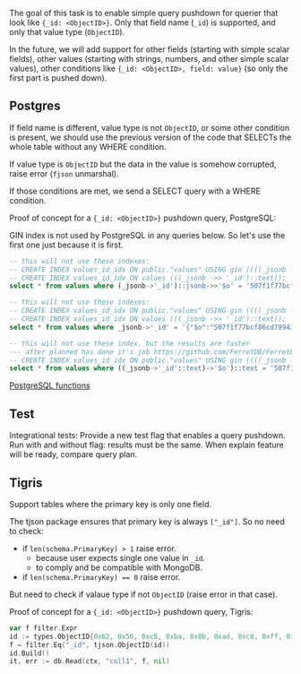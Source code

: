 The goal of this task is to enable simple query pushdown for querier that look like `{_id: <ObjectID>}`.
Only that field name (`_id`) is supported, and only that value type (`ObjectID`).

In the future, we will add support for other fields (starting with simple scalar fields),
other values (starting with strings, numbers, and other simple scalar values),
other conditions like `{_id: <ObjectID>, field: value}` (so only the first part is pushed down).

## Postgres

If field name is different, value type is not `ObjectID`, or some other condition is present,
we should use the previous version of the code that SELECTs the whole table without any WHERE condition.

If value type is `ObjectID` but the data in the value is somehow corrupted, raise error (`fjson` unmarshal).

If those conditions are met, we send a SELECT query with a WHERE condition.

Proof of concept for a `{_id: <ObjectID>}` pushdown query, PostgreSQL:

GIN index is not used by PostgreSQL in any queries below.
So let's use the first one just because it is first.

```sql
-- this will not use these indexes:
-- CREATE INDEX values_id_idx ON public."values" USING gin ((((_jsonb -> '_id'::text) -> '$o'::text)))
-- CREATE INDEX values_id_idx ON values (((_jsonb ->> '_id')::text));
select * from values where (_jsonb->'_id')::jsonb->>'$o' = '507f1f77bcf86cd799439011'; -- no, seq scan will it use index? not that indexes
```

```sql
-- this will not use these indexes:
-- CREATE INDEX values_id_idx ON public."values" USING gin ((((_jsonb -> '_id'::text) -> '$o'::text)))
-- CREATE INDEX values_id_idx ON values (((_jsonb ->> '_id')::text));
select * from values where _jsonb->'_id' = '{"$o":"507f1f77bcf86cd799439011"}'::jsonb; --  will that one? // no, seq scan: conversion from jsonb to text
```


```sql
-- this will not use these index, but the results are faster
--- after planned has done it's job https://github.com/FerretDB/FerretDB/pull/847#issuecomment-1182871445:
-- CREATE INDEX values_id_idx ON public."values" USING gin ((((_jsonb -> '_id'::text) -> '$o'::text)))
select * from values where ((_jsonb->'_id'::text)->'$o')::text = '507f1f77bcf86cd799439011';
```

[PostgreSQL functions](https://www.postgresql.org/docs/14/functions-json.html)


## Test

Integrational tests: Provide a new test flag that enables a query pushdown.
Run with and without flag: results must be the same.
When explain feature will be ready, compare query plan.


## Tigris

Support tables where the primary key is only one field.

The tjson package ensures that primary key is always `["_id"]`.
So no need to check:
* if `len(schema.PrimaryKey) > 1` raise error.
  * because user expects single one value in `_id`.
  * to comply and be compatible with MongoDB.
* if `len(schema.PrimaryKey) == 0` raise error.

But need to check if valaue type if not `ObjectID` (raise error in that case).

Proof of concept for a `{_id: <ObjectID>}` pushdown query, Tigris:

```go
var f filter.Expr
id := types.ObjectID{0x62, 0x56, 0xc5, 0xba, 0x0b, 0xad, 0xc0, 0xff, 0xee, 0x00, 0x00, 0x01}
f = filter.Eq("_id", tjson.ObjectID(id))
id.Build()
it, err := db.Read(ctx, "coll1", f, nil)
```
